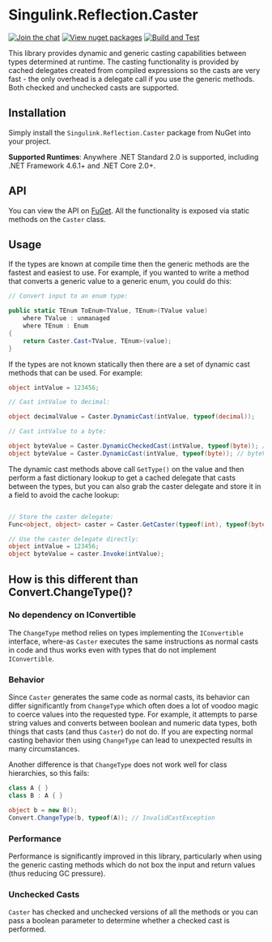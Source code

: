 # Singulink.Reflection.Caster

[![Join the chat](https://badges.gitter.im/Singulink/community.svg)](https://gitter.im/Singulink/community?utm_source=badge&utm_medium=badge&utm_campaign=pr-badge&utm_content=badge)
[![View nuget packages](https://img.shields.io/nuget/v/Singulink.Reflection.Caster.svg)](https://www.nuget.org/packages/Singulink.Reflection.Caster/)
[![Build and Test](https://github.com/Singulink/Singulink.Reflection.Caster/workflows/build%20and%20test/badge.svg)](https://github.com/Singulink/Singulink.Reflection.Caster/actions?query=workflow%3A%22build+and+test%22)

This library provides dynamic and generic casting capabilities between types determined at runtime. The casting functionality is provided by cached delegates created from compiled expressions so the casts are very fast - the only overhead is a delegate call if you use the generic methods. Both checked and unchecked casts are supported.

## Installation

Simply install the `Singulink.Reflection.Caster` package from NuGet into your project.

**Supported Runtimes**: Anywhere .NET Standard 2.0 is supported, including .NET Framework 4.6.1+ and .NET Core 2.0+.

## API

You can view the API on [FuGet](https://www.fuget.org/packages/Singulink.Reflection.Caster). All the functionality is exposed via static methods on the `Caster` class.

## Usage

If the types are known at compile time then the generic methods are the fastest and easiest to use. For example, if you wanted to write a method that converts a generic value to a generic enum, you could do this:

```c#
// Convert input to an enum type:

public static TEnum ToEnum<TValue, TEnum>(TValue value)
    where TValue : unmanaged
    where TEnum : Enum
{
    return Caster.Cast<TValue, TEnum>(value);
}
```

If the types are not known statically then there are a set of dynamic cast methods that can be used. For example:

```c#
object intValue = 123456;

// Cast intValue to decimal:

object decimalValue = Caster.DynamicCast(intValue, typeof(decimal));

// Cast intValue to a byte:

object byteValue = Caster.DynamicCheckedCast(intValue, typeof(byte)); // OverflowException
object byteValue = Caster.DynamicCast(intValue, typeof(byte)); // byteValue = 64

```

The dynamic cast methods above call `GetType()` on the value and then perform a fast dictionary lookup to get a cached delegate that casts between the types, but you can also grab the caster delegate and store it in a field to avoid the cache lookup:

```c#

// Store the caster delegate:
Func<object, object> caster = Caster.GetCaster(typeof(int), typeof(byte));

// Use the caster delegate directly:
object intValue = 123456;
object byteValue = caster.Invoke(intValue);
```

## How is this different than Convert.ChangeType()?

### No dependency on IConvertible

The `ChangeType` method relies on types implementing the `IConvertible` interface, where-as `Caster` executes the same instructions as normal casts in code and thus works even with types that do not implement `IConvertible`.

### Behavior

Since `Caster` generates the same code as normal casts, its behavior can differ significantly from `ChangeType` which often does a lot of voodoo magic to coerce values into the requested type. For example, it attempts to parse string values and converts between boolean and numeric data types, both things that casts (and thus `Caster`) do not do. If you are expecting normal casting behavior then using `ChangeType` can lead to unexpected results in many circumstances.

Another difference is that `ChangeType` does not work well for class hierarchies, so this fails:

```c#
class A { }
class B : A { }

object b = new B();
Convert.ChangeType(b, typeof(A)); // InvalidCastException

```

### Performance

Performance is significantly improved in this library, particularly when using the generic casting methods which do not box the input and return values (thus reducing GC pressure).

### Unchecked Casts

`Caster` has checked and unchecked versions of all the methods or you can pass a boolean parameter to determine whether a checked cast is performed.
